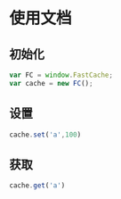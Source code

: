 # 使用文档

## 初始化
```js
var FC = window.FastCache;
var cache = new FC();
```

## 设置
```js
cache.set('a',100)
```

## 获取
```js
cache.get('a')


